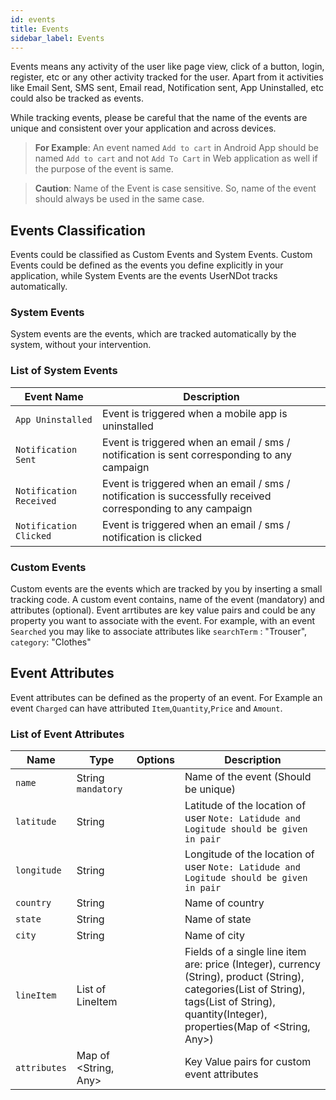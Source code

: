 ```yaml
---
id: events
title: Events
sidebar_label: Events
---
```


Events means any activity of the user like page view, click of a button, login, register,
etc or any other activity tracked for the user.
Apart from it activities like Email Sent, SMS sent, Email read, Notification sent, 
App Uninstalled, etc could also be tracked as events.

While tracking events, please be careful that the name of the events are unique and 
consistent over your application and across devices. 
> **For Example**:  An event named `Add to cart` in Android App should be named `Add to cart` and not `Add To Cart`
in Web application as well if the purpose of the event is same.

> **Caution**: Name of the Event is case sensitive. 
So, name of the event should always be used in the same case.

## Events Classification

Events could be classified as Custom Events and System Events. Custom Events could be 
defined as the events you define explicitly in your application, while System Events are the 
events UserNDot tracks automatically.

### System Events

System events are the events, which are tracked automatically by the system, without your intervention.

### List of System Events
| Event Name | Description |
|---|---|
|`App Uninstalled`| Event is triggered when a mobile app is uninstalled |
|`Notification Sent`| Event is triggered when an email / sms / notification is sent corresponding to any campaign |
|`Notification Received`| Event is triggered when an email / sms / notification is successfully received corresponding to any campaign |
|`Notification Clicked`| Event is triggered when an email / sms / notification is clicked |

### Custom Events

Custom events are the events which are tracked by you by inserting a small tracking code.
A custom event contains, name of the event (mandatory) and attributes (optional).
Event arrtibutes are key value pairs and could be any property you want to associate with the event.
For example, with an event `Searched` you may like to associate attributes like `searchTerm` : "Trouser",
`category`: "Clothes"

## Event Attributes
Event attributes can be defined as the property of an event. For Example an event `Charged` can have attributed
`Item`,`Quantity`,`Price` and `Amount`.

### List of Event Attributes

| Name | Type | Options | Description |
|---|---|---|---|
| `name` | String `mandatory` | | Name of the event (Should be unique) |
| `latitude` | String | | Latitude of the location of user `Note: Latidude and Logitude should be given in pair`|
| `longitude` | String | | Longitude of the location of user `Note: Latidude and Logitude should be given in pair`|
| `country` | String | | Name of country |
| `state` | String | | Name of state |
| `city` | String | | Name of city |
| `lineItem` | List of LineItem | | Fields of a single line item are: price (Integer), currency (String), product (String), categories(List of String), tags(List of String), quantity(Integer), properties(Map of <String, Any>) |
| `attributes` | Map of <String, Any> | | Key Value pairs for custom event attributes |

